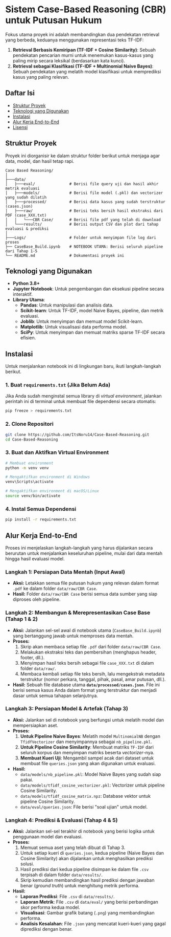 # Sistem Case-Based Reasoning (CBR) untuk Putusan Hukum

Fokus utama proyek ini adalah membandingkan dua pendekatan retrieval yang berbeda, keduanya menggunakan representasi teks TF-IDF:
1.  **Retrieval Berbasis Kemiripan (TF-IDF + Cosine Similarity)**: Sebuah pendekatan pencarian murni untuk menemukan kasus-kasus yang paling mirip secara leksikal (berdasarkan kata kunci).
2.  **Retrieval sebagai Klasifikasi (TF-IDF + Multinomial Naive Bayes)**: Sebuah pendekatan yang melatih model klasifikasi untuk memprediksi kasus yang paling relevan.

## Daftar Isi
* [Struktur Proyek](#-struktur-proyek)
* [Teknologi yang Digunakan](#️-teknologi-yang-digunakan)
* [Instalasi](#-instalasi)
* [Alur Kerja End-to-End](#-alur-kerja-end-to-end)
* [Lisensi](#-lisensi)

## Struktur Proyek
Proyek ini diorganisir ke dalam struktur folder berikut untuk menjaga agar data, model, dan hasil tetap rapi.
```
Case Based Reasoning/
│
├───data/
│   ├───eval/               # Berisi file query uji dan hasil akhir metrik evaluasi
│   ├───models/             # Berisi file model (.pkl) dan vectorizer yang sudah dilatih
│   ├───processed/          # Berisi data kasus yang sudah terstruktur (cases.json)
│   ├───raw/                # Berisi teks bersih hasil ekstraksi dari PDF (case_XXX.txt)
│   │   └───CBR Case/       # Berisi file pdf yang telah di download
│   └───results/            # Berisi output CSV dan plot dari tahap evaluasi & prediksi
│
├───Logs/                   # Folder untuk menyimpan file log dari proses
├── CaseBase_Build.ipynb    # NOTEBOOK UTAMA: Berisi seluruh pipeline dari Tahap 1-5
└── README.md               # Dokumentasi proyek ini
```
## Teknologi yang Digunakan
* **Python 3.8+**
* **Jupyter Notebook**: Untuk pengembangan dan eksekusi pipeline secara interaktif.
* **Library Utama**:
    * **Pandas**: Untuk manipulasi dan analisis data.
    * **Scikit-learn**: Untuk TF-IDF, model Naive Bayes, pipeline, dan metrik evaluasi.
    * **Joblib**: Untuk menyimpan dan memuat model Scikit-learn.
    * **Matplotlib**: Untuk visualisasi data performa model.
    * **SciPy**: Untuk menyimpan dan memuat matriks sparse TF-IDF secara efisien.

## Instalasi

Untuk menjalankan notebook ini di lingkungan baru, ikuti langkah-langkah berikut.

### 1. Buat `requirements.txt` (Jika Belum Ada)
Jika Anda sudah menginstal semua library di *virtual environment*, jalankan perintah ini di terminal untuk membuat file dependensi secara otomatis:
```bash
pip freeze > requirements.txt
```

### 2.  Clone Repositori
```bash
git clone https://github.com/ItsNoru14/Case-Based-Reasoning.git
cd Case-Based-Reasoning
```

### 3. Buat dan Aktifkan Virtual Environment
```bash
# Membuat environment
python -m venv venv

# Mengaktifkan environment di Windows
venv\Scripts\activate

# Mengaktifkan environment di macOS/Linux
source venv/bin/activate
```

### 4. Instal Semua Dependensi
```bash
pip install -r requirements.txt
```

## Alur Kerja End-to-End

Proses ini menjelaskan langkah-langkah yang harus dijalankan secara berurutan untuk menjalankan keseluruhan pipeline, mulai dari data mentah hingga hasil evaluasi model.

### Langkah 1: Persiapan Data Mentah (Input Awal)
* **Aksi:** Letakkan semua file putusan hukum yang relevan dalam format `.pdf` ke dalam folder `data/raw/CBR Case`.
* **Hasil:** Folder `data/raw/CBR Case` berisi semua data sumber yang siap diproses oleh pipeline.

### Langkah 2: Membangun & Merepresentasikan Case Base (Tahap 1 & 2)
* **Aksi:** Jalankan sel-sel awal di notebook utama (`CaseBase_Build.ipynb`) yang bertanggung jawab untuk memproses data mentah.
* **Proses:**
    1.  Skrip akan membaca setiap file `.pdf` dari folder `data/raw/CBR Case`.
    2.  Melakukan ekstraksi teks dan pembersihan (menghapus header, footer, dll.).
    3.  Menyimpan hasil teks bersih sebagai file `case_XXX.txt` di dalam folder `data/raw/`.
    4.  Membaca kembali setiap file teks bersih, lalu mengekstrak metadata terstruktur (nomor perkara, tanggal, pihak, pasal, amar putusan, dll.).
* **Hasil:** Sebuah file database utama **`data/processed/cases.json`**. File ini berisi semua kasus Anda dalam format yang terstruktur dan menjadi dasar untuk semua tahapan selanjutnya.

### Langkah 3: Persiapan Model & Artefak (Tahap 3)
* **Aksi:** Jalankan sel di notebook yang berfungsi untuk melatih model dan mempersiapkan aset.
* **Proses:**
    1.  **Untuk Pipeline Naive Bayes**: Melatih model `MultinomialNB` dengan `TfidfVectorizer` dan menyimpannya sebagai `nb_pipeline.pkl`.
    2.  **Untuk Pipeline Cosine Similarity**: Membuat matriks `TF-IDF` dari seluruh korpus dan menyimpan matriks beserta *vectorizer*-nya.
    3.  **Membuat Kueri Uji**: Mengambil sampel acak dari dataset untuk membuat file `queries.json` yang akan digunakan untuk evaluasi.
* **Hasil:**
    * `data/models/nb_pipeline.pkl`: Model Naive Bayes yang sudah siap pakai.
    * `data/models/tfidf_cosine_vectorizer.pkl`: Vectorizer untuk pipeline Cosine Similarity.
    * `data/models/tfidf_cosine_matrix.npz`: Database vektor untuk pipeline Cosine Similarity.
    * `data/eval/queries.json`: File berisi "soal ujian" untuk model.

### Langkah 4: Prediksi & Evaluasi (Tahap 4 & 5)
* **Aksi:** Jalankan sel-sel terakhir di notebook yang berisi logika untuk penggunaan model dan evaluasi.
* **Proses:**
    1.  Memuat semua aset yang telah dibuat di Tahap 3.
    2.  Untuk setiap kueri di `queries.json`, kedua pipeline (Naive Bayes dan Cosine Similarity) akan dijalankan untuk menghasilkan prediksi solusi.
    3.  Hasil prediksi dari kedua pipeline disimpan ke dalam file `.csv` terpisah di dalam folder `data/results/`.
    4.  Skrip kemudian membandingkan hasil prediksi dengan jawaban benar (*ground truth*) untuk menghitung metrik performa.
* **Hasil:**
    * **Laporan Prediksi**: File `.csv` di `data/results/`.
    * **Laporan Metrik**: File `.csv` di `data/eval/` yang berisi perbandingan skor performa kedua model.
    * **Visualisasi**: Gambar grafik batang (`.png`) yang membandingkan performa.
    * **Analisis Kesalahan**: File `.json` yang mencatat kueri-kueri yang gagal diprediksi dengan benar.